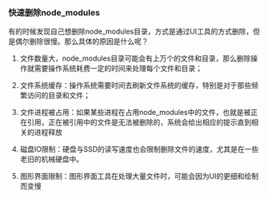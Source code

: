 ### 快速删除node_modules

有的时候发现自己想删除node_modules目录，方式是通过UI工具的方式删除，但是偶尔删除很慢。那么具体的原因是什么呢？

1. 文件数量大，node_modules目录可能会有上万个的文件和目录，那么删除操作就需要操作系统耗费一定的时间来处理每个文件和目录；

2. 文件系统缓存：操作系统需要时间去刷新文件系统的缓存，特别是对于那些频繁访问的目录和文件；

3. 文件进程被占用：如果某些进程在占用node_modules中的文件，也就是被正在引用，正在被引用中的文件是无法被删除的，系统会给出相应的提示直到相关的进程释放


4. 磁盘IO限制：硬盘与SSD的读写速度也会限制删除文件的速度，尤其是在一些老旧的机械硬盘中。

5. 图形界面限制：图形界面工具在处理大量文件时，可能会因为UI的更细和绘制而变慢

